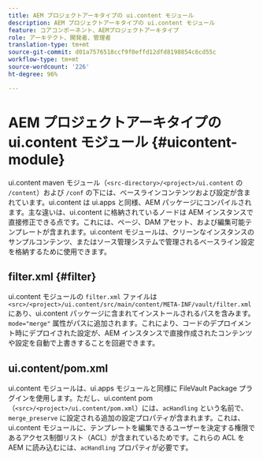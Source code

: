 ```yaml
---
title: AEM プロジェクトアーキタイプの ui.content モジュール
description: AEM プロジェクトアーキタイプの ui.content モジュール
feature: コアコンポーネント、AEMプロジェクトアーキタイプ
role: アーキテクト、開発者、管理者
translation-type: tm+mt
source-git-commit: d01a7576518ccf9f0effd12dfd8198854c6cd55c
workflow-type: tm+mt
source-wordcount: '226'
ht-degree: 96%

---
```



# AEM プロジェクトアーキタイプの ui.content モジュール {#uicontent-module}

ui.content maven モジュール（`<src-directory>/<project>/ui.content` の `/content`）および `/conf` の下には、ベースラインコンテンツおよび設定が含まれています。ui.content は ui.apps と同様、AEM パッケージにコンパイルされます。主な違いは、ui.content に格納されているノードは AEM インスタンスで直接修正できる点です。これには、ページ、DAM アセット、および編集可能テンプレートが含まれます。ui.content モジュールは、クリーンなインスタンスのサンプルコンテンツ、またはソース管理システムで管理されるベースライン設定を格納するために使用できます。

## filter.xml {#filter}

ui.content モジュールの `filter.xml` ファイルは `<src>/<project>/ui.content/src/main/content/META-INF/vault/filter.xml` にあり、ui.content パッケージに含まれてインストールされるパスを含みます。`mode="merge"` 属性がパスに追加されます。これにより、コードのデプロイメント時にデプロイされた設定が、AEM インスタンスで直接作成されたコンテンツや設定を自動で上書きすることを回避できます。

## ui.content/pom.xml

ui.content モジュールは、ui.apps モジュールと同様に FileVault Package プラグインを使用します。ただし、ui.content pom（`<src>/<project>/ui.content/pom.xml`）には、`acHandling` という名前で、`merge_preserve` に設定される追加の設定プロパティが含まれます。これは、ui.content モジュールに、テンプレートを編集できるユーザーを決定する権限であるアクセス制御リスト（ACL）が含まれているためです。これらの ACL を AEM に読み込むには、`acHandling` プロパティが必要です。
